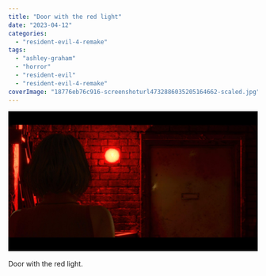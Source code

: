 ```yaml
---
title: "Door with the red light"
date: "2023-04-12"
categories: 
  - "resident-evil-4-remake"
tags: 
  - "ashley-graham"
  - "horror"
  - "resident-evil"
  - "resident-evil-4-remake"
coverImage: "18776eb76c916-screenshoturl4732886035205164662-scaled.jpg"
---
```


[![](images/18776eb76c916-screenshoturl4732886035205164662-scaled.jpg)](https://davidpeach.co.uk/wp-content/uploads/2023/04/18776eb76c916-screenshoturl4732886035205164662-scaled.jpg)

Door with the red light.
